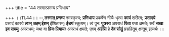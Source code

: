 +++
title = "44 तस्मात्प्रणम्य प्रणिधाय"

+++
।।11.44।। --,**तस्मात् प्रणम्य** नमस्कृत्य; **प्रणिधाय** प्रकर्षेण नीचैः
धृत्वा **कायं** शरीरम्; **प्रसादये** प्रसादं कारये **त्वाम् अहम् ईशम्**
ईशितारम्; **ईड्यं** स्तुत्यम्। त्वं पुनः **पुत्रस्य** अपराधं **पिता**
यथा क्षमते; सर्वं **सखा इव सख्युः** अपराधम्; यथा वा **प्रियः प्रियायाः**
अपराधं क्षमते; एवम् **अर्हसि** हे **देव सोढुं** प्रसहितुम् क्षन्तुम्
इत्यर्थः।।
